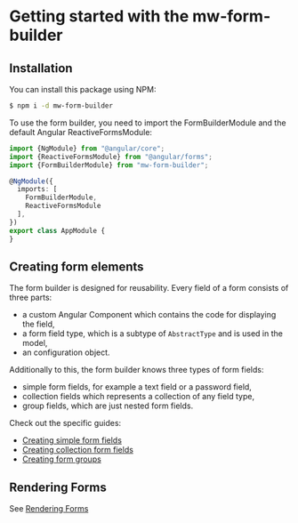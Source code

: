 # Getting started with the mw-form-builder

## Installation
You can install this package using NPM:
```bash
$ npm i -d mw-form-builder
```

To use the form builder, you need to import the FormBuilderModule and the default Angular ReactiveFormsModule:

```typescript
import {NgModule} from "@angular/core";
import {ReactiveFormsModule} from "@angular/forms";
import {FormBuilderModule} from "mw-form-builder";

@NgModule({
  imports: [
    FormBuilderModule,
    ReactiveFormsModule
  ],
})
export class AppModule {
}
```

## Creating form elements
The form builder is designed for reusability.
Every field of a form consists of three parts:
- a custom Angular Component which contains the code for displaying the field,
- a form field type, which is a subtype of `AbstractType` and is used in the model,
- an configuration object.

Additionally to this, the form builder knows three types of form fields:
- simple form fields, for example a text field or a password field,
- collection fields which represents a collection of any field type,
- group fields, which are just nested form fields.

Check out the specific guides:
- [Creating simple form fields](./simple-form-fields.md)
- [Creating collection form fields](./collection-form-fields.md)
- [Creating form groups](./form-groups.md)


## Rendering Forms
See [Rendering Forms](./render-forms.md)
